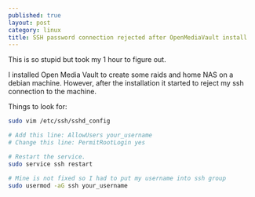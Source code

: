 ```yaml
---
published: true
layout: post
category: linux
title: SSH password connection rejected after OpenMediaVault install
---
```

This is so stupid but took my 1 hour to figure out.

I installed Open Media Vault to create some raids and home NAS on a debian machine. However, after the installation it started to reject my ssh connection to the machine.

Things to look for:

```bash
sudo vim /etc/ssh/sshd_config

# Add this line: AllowUsers your_username
# Change this line: PermitRootLogin yes

# Restart the service.
sudo service ssh restart

# Mine is not fixed so I had to put my username into ssh group
sudo usermod -aG ssh your_username
```